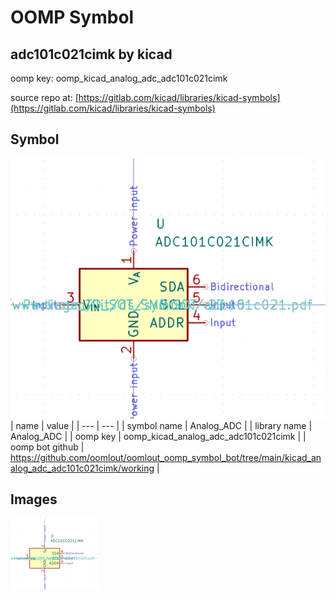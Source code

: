 # OOMP Symbol  
## adc101c021cimk  by kicad  
  
oomp key: oomp_kicad_analog_adc_adc101c021cimk  
  
source repo at: [https://gitlab.com/kicad/libraries/kicad-symbols](https://gitlab.com/kicad/libraries/kicad-symbols)  
## Symbol  
  
[![working.png](working_600.png)](working.png)  
| name | value | 
| --- | --- | 
| symbol name | Analog_ADC | 
| library name | Analog_ADC | 
| oomp key | oomp_kicad_analog_adc_adc101c021cimk | 
| oomp bot github | https://github.com/oomlout/oomlout_oomp_symbol_bot/tree/main/kicad_analog_adc_adc101c021cimk/working | 
## Images  
  
[![working.png](working_140.png)](working.png)  
